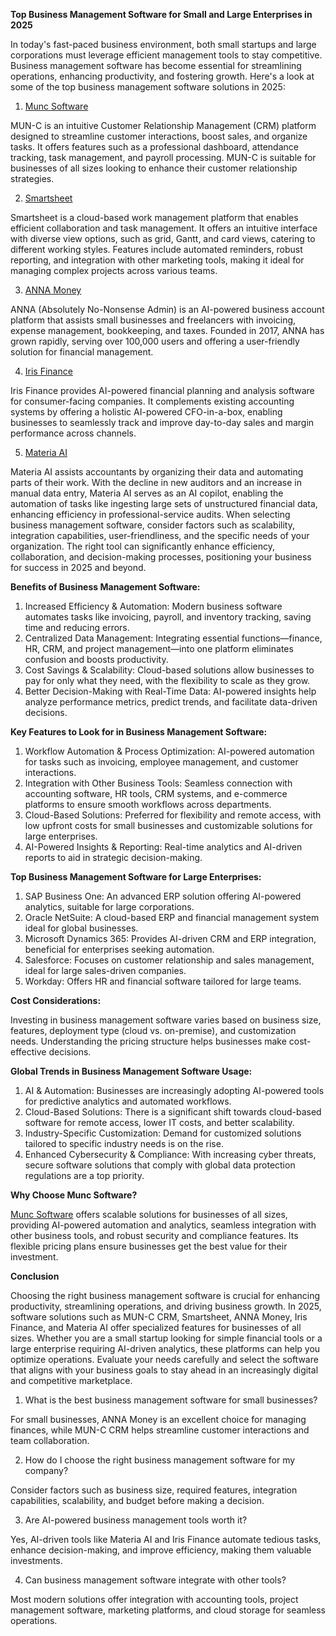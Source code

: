 **Top Business Management Software for Small and Large Enterprises in 2025**

In today's fast-paced business environment, both small startups and large corporations must leverage efficient management tools to stay competitive. Business management software has become essential for streamlining operations, enhancing productivity, and fostering growth. Here's a look at some of the top business management software solutions in 2025:

1.  <a href="https://digitalmunc.site/best-business-management-software-2025/"> Munc Software</a>

MUN-C is an intuitive Customer Relationship Management (CRM) platform designed to streamline customer interactions, boost sales, and organize tasks. It offers features such as a professional dashboard, attendance tracking, task management, and payroll processing. MUN-C is suitable for businesses of all sizes looking to enhance their customer relationship strategies.

2.  <a href="https://www.theguardian.com/it-starts-with-smartsheet/2025/jan/31/marketeers-love-tools-that-foster-efficient-collaboration-the-secret-weapon-to-staying-agile-in-a-fast-moving-world/"> Smartsheet</a>

Smartsheet is a cloud-based work management platform that enables efficient collaboration and task management. It offers an intuitive interface with diverse view options, such as grid, Gantt, and card views, catering to different working styles. Features include automated reminders, robust reporting, and integration with other marketing tools, making it ideal for managing complex projects across various teams.

3.  <a href="https://www.thetimes.co.uk/article/anna-money-j2gpg9q2n"> ANNA Money</a>

ANNA (Absolutely No-Nonsense Admin) is an AI-powered business account platform that assists small businesses and freelancers with invoicing, expense management, bookkeeping, and taxes. Founded in 2017, ANNA has grown rapidly, serving over 100,000 users and offering a user-friendly solution for financial management.

4.  <a href="https://www.businessinsider.com/15-most-promising-ai-powered-fintech-startups-according-top-vcs-2024-11"> Iris Finance</a>

Iris Finance provides AI-powered financial planning and analysis software for consumer-facing companies. It complements existing accounting systems by offering a holistic AI-powered CFO-in-a-box, enabling businesses to seamlessly track and improve day-to-day sales and margin performance across channels.

5.  <a href="https://www.businessinsider.com/15-most-promising-ai-powered-fintech-startups-according-top-vcs-2024-11"> Materia AI</a>

Materia AI assists accountants by organizing their data and automating parts of their work. With the decline in new auditors and an increase in manual data entry, Materia AI serves as an AI copilot, enabling the automation of tasks like ingesting large sets of unstructured financial data, enhancing efficiency in professional-service audits.
When selecting business management software, consider factors such as scalability, integration capabilities, user-friendliness, and the specific needs of your organization. The right tool can significantly enhance efficiency, collaboration, and decision-making processes, positioning your business for success in 2025 and beyond.

**Benefits of Business Management Software:**

1. Increased Efficiency & Automation: Modern business software automates tasks like invoicing, payroll, and inventory tracking, saving time and reducing errors.
2. Centralized Data Management: Integrating essential functions—finance, HR, CRM, and project management—into one platform eliminates confusion and boosts productivity.
3. Cost Savings & Scalability: Cloud-based solutions allow businesses to pay for only what they need, with the flexibility to scale as they grow.
4. Better Decision-Making with Real-Time Data: AI-powered insights help analyze performance metrics, predict trends, and facilitate data-driven decisions.

**Key Features to Look for in Business Management Software:**

1. Workflow Automation & Process Optimization: AI-powered automation for tasks such as invoicing, employee management, and customer interactions.
2. Integration with Other Business Tools: Seamless connection with accounting software, HR tools, CRM systems, and e-commerce platforms to ensure smooth workflows across departments.
3. Cloud-Based Solutions: Preferred for flexibility and remote access, with low upfront costs for small businesses and customizable solutions for large enterprises.
4. AI-Powered Insights & Reporting: Real-time analytics and AI-driven reports to aid in strategic decision-making.

**Top Business Management Software for Large Enterprises:**

1. SAP Business One: An advanced ERP solution offering AI-powered analytics, suitable for large corporations.
2. Oracle NetSuite: A cloud-based ERP and financial management system ideal for global businesses.
3. Microsoft Dynamics 365: Provides AI-driven CRM and ERP integration, beneficial for enterprises seeking automation.
4. Salesforce: Focuses on customer relationship and sales management, ideal for large sales-driven companies.
5. Workday: Offers HR and financial software tailored for large teams.

**Cost Considerations:**

Investing in business management software varies based on business size, features, deployment type (cloud vs. on-premise), and customization needs. Understanding the pricing structure helps businesses make cost-effective decisions.

**Global Trends in Business Management Software Usage:**

1. AI & Automation: Businesses are increasingly adopting AI-powered tools for predictive analytics and automated workflows.
2. Cloud-Based Solutions: There is a significant shift towards cloud-based software for remote access, lower IT costs, and better scalability.
3. Industry-Specific Customization: Demand for customized solutions tailored to specific industry needs is on the rise.
4. Enhanced Cybersecurity & Compliance: With increasing cyber threats, secure software solutions that comply with global data protection regulations are a top priority.

**Why Choose Munc Software?**

 <a href="https://digitalmunc.site/best-business-management-software-2025/"> Munc Software</a> offers scalable solutions for businesses of all sizes, providing AI-powered automation and analytics, seamless integration with other business tools, and robust security and compliance features. Its flexible pricing plans ensure businesses get the best value for their investment.

**Conclusion**

Choosing the right business management software is crucial for enhancing productivity, streamlining operations, and driving business growth. In 2025, software solutions such as MUN-C CRM, Smartsheet, ANNA Money, Iris Finance, and Materia AI offer specialized features for businesses of all sizes. Whether you are a small startup looking for simple financial tools or a large enterprise requiring AI-driven analytics, these platforms can help you optimize operations. Evaluate your needs carefully and select the software that aligns with your business goals to stay ahead in an increasingly digital and competitive marketplace.

1. What is the best business management software for small businesses?

For small businesses, ANNA Money is an excellent choice for managing finances, while MUN-C CRM helps streamline customer interactions and team collaboration.

2. How do I choose the right business management software for my company?

Consider factors such as business size, required features, integration capabilities, scalability, and budget before making a decision.

3. Are AI-powered business management tools worth it?

Yes, AI-driven tools like Materia AI and Iris Finance automate tedious tasks, enhance decision-making, and improve efficiency, making them valuable investments.

4. Can business management software integrate with other tools?

Most modern solutions offer integration with accounting tools, project management software, marketing platforms, and cloud storage for seamless operations.
